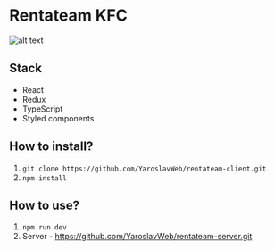 # Rentateam KFC

![alt text](https://i.ibb.co/2WQGN12/Screenshot-2.png)

## Stack

- React
- Redux
- TypeScript
- Styled components

## How to install?

1. `git clone https://github.com/YaroslavWeb/rentateam-client.git`
2. `npm install`

## How to use?

1. `npm run dev`
2. Server - https://github.com/YaroslavWeb/rentateam-server.git
